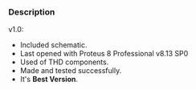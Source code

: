 ### Description

v1.0:
- Included schematic.
- Last opened with Proteus 8 Professional v8.13 SP0
- Used of THD components.
- Made and tested successfully. 
- It's **Best Version**.
